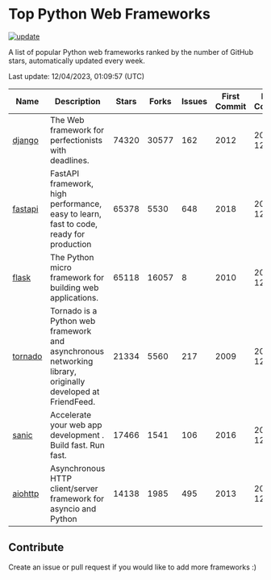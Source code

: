 # Top Python Web Frameworks

[![update](https://github.com/sunnysid3up/python-web-frameworks/actions/workflows/update.yml/badge.svg)](https://github.com/sunnysid3up/python-web-frameworks/actions/workflows/update.yml)

A list of popular Python web frameworks ranked by the number of GitHub stars, automatically updated every week.

Last update: 12/04/2023, 01:09:57 (UTC)

| Name          | Description          | Stars                     | Forks          | Issues               | First Commit        | Last Commit         |
|---------------|----------------------|---------------------------|----------------|----------------------|---------------------|---------------------|
| [django](https://github.com/django/django) | The Web framework for perfectionists with deadlines. | 74320 | 30577 | 162 | 2012 | 2023-12-03 |
| [fastapi](https://github.com/tiangolo/fastapi) | FastAPI framework, high performance, easy to learn, fast to code, ready for production | 65378 | 5530 | 648 | 2018 | 2023-12-03 |
| [flask](https://github.com/pallets/flask) | The Python micro framework for building web applications. | 65118 | 16057 | 8 | 2010 | 2023-12-03 |
| [tornado](https://github.com/tornadoweb/tornado) | Tornado is a Python web framework and asynchronous networking library, originally developed at FriendFeed. | 21334 | 5560 | 217 | 2009 | 2023-12-03 |
| [sanic](https://github.com/sanic-org/sanic) |  Accelerate your web app development . Build fast. Run fast. | 17466 | 1541 | 106 | 2016 | 2023-12-01 |
| [aiohttp](https://github.com/aio-libs/aiohttp) | Asynchronous HTTP client/server framework for asyncio and Python | 14138 | 1985 | 495 | 2013 | 2023-12-03 |

## Contribute 

Create an issue or pull request if you would like to add more frameworks :)